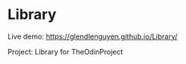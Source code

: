 # Library

Live demo: https://glendlenguyen.github.io/Library/

Project: Library for TheOdinProject
